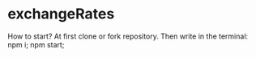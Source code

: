 # exchangeRates
How to start?
At first clone or fork repository.
Then write in the terminal:
npm i;
npm start;
